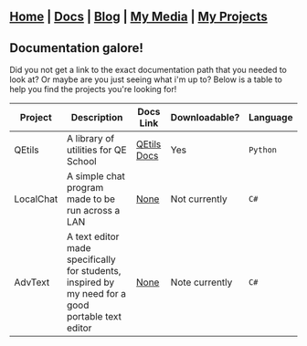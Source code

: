 ## [Home](http://lib-nexus.github.io/site) | [Docs](https://lib-nexus.github.io/site/docs) | [Blog](https://www.youtube.com/watch?v=dQw4w9WgXcQ) | [My Media](https://lib-nexus.github.io/site/my/media) | [My Projects](https://lib-nexus.github.io/site/my/projects)

## Documentation galore!

Did you not get a link to the exact documentation path that you needed to look at? Or maybe are you just seeing what i'm up to? Below is a table to help you find the projects you're looking for!

| Project | Description | Docs Link | Downloadable? | Language |
| --- | --- | --- | --- | --- |
| QEtils | A library of utilities for QE School | [QEtils Docs](https://lib-nexus.github.io/site/docs/QEtils) | Yes | `Python` |
| LocalChat | A simple chat program made to be run across a LAN | [None](https://lib-nexus.github.io/site/docs/notexist) | Not currently | `C#` |
| AdvText | A text editor made specifically for students, inspired by my need for a good portable text editor | [None](https://lib-nexus.github.io/site/docs/notexist) | Note currently | `C#` |
